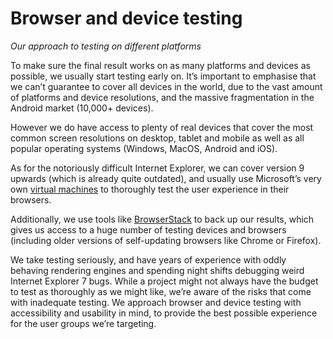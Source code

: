 # Browser and device testing

_Our approach to testing on different platforms_

To make sure the final result works on as many platforms and devices as possible, we usually start testing early on. It’s important to emphasise that we can’t guarantee to cover all devices in the world, due to the vast amount of platforms and device resolutions, and the massive fragmentation in the Android market (10,000+ devices).

However we do have access to plenty of real devices that cover the most common screen resolutions on desktop, tablet and mobile as well as all popular operating systems (Windows, MacOS, Android and iOS).

As for the notoriously difficult Internet Explorer, we can cover version 9 upwards (which is already quite outdated), and usually use Microsoft’s very own [virtual machines](https://developer.microsoft.com/en-us/microsoft-edge/tools/vms/) to thoroughly test the user experience in their browsers.

Additionally, we use tools like [BrowserStack](https://www.browserstack.com/) to back up our results, which gives us access to a huge number of testing devices and browsers (including older versions of self-updating browsers like Chrome or Firefox).

We take testing seriously, and have years of experience with oddly behaving rendering engines and spending night shifts debugging weird Internet Explorer 7 bugs. While a project might not always have the budget to test as thoroughly as we might like, we’re aware of the risks that come with inadequate testing. We approach browser and device testing with accessibility and usability in mind, to provide the best possible experience for the user groups we’re targeting.
